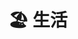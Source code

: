 ---
title: "🏖️ 生活"
description: "人不像动物，人能领略出生活的唯一目的就是享受生活"
hidemeta: true # 是否隐藏文章的元信息，如发布日期、作者等
weight: 4
---